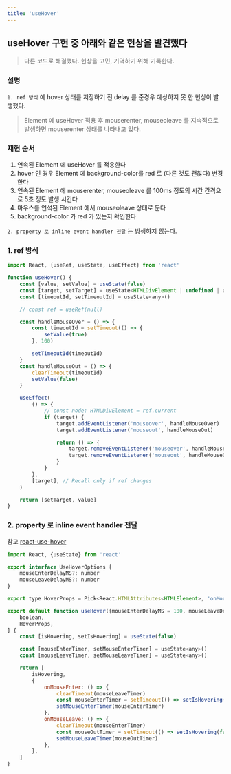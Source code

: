 ```yaml
---
title: 'useHover'
---
```


## useHover 구현 중 아래와 같은 현상을 발견했다

> 다른 코드로 해결했다. 현상을 고민, 기역하기 위해 기록한다.

### 설명

`1. ref 방식` 에 hover 상태를 저장하기 전 delay 를 준경우 예상하지 못 한 현상이 발생했다.

> Element 에 useHover 적용 후 mouserenter, mouseoleave 를 지속적으로 발생하면 mouserenter 상태를 나타내고 있다.

### 재현 순서

1. 연속된 Element 에 useHover 를 적용한다
2. hover 인 경우 Element 에 background-color를 red 로 (다른 것도 괜찮다) 변경한다
3. 연속된 Element 에 mouserenter, mouseoleave 를 100ms 정도의 시간 간격으로 5초 정도 발생 시킨다
4. 마우스를 연석된 Element 에서 mouseoleave 상태로 둔다
5. background-color 가 red 가 있는지 확인한다

`2. property 로 inline event handler 전달` 는 방생하지 않는다.

### 1. ref 방식

```jsx
import React, {useRef, useState, useEffect} from 'react'

function useHover() {
    const [value, setValue] = useState(false)
    const [target, setTarget] = useState<HTMLDivElement | undefined | any>(undefined)
    const [timeoutId, setTimeoutId] = useState<any>()

    // const ref = useRef(null)

    const handleMouseOver = () => {
        const timeoutId = setTimeout(() => {
            setValue(true)
        }, 100)

        setTimeoutId(timeoutId)
    }
    const handleMouseOut = () => {
        clearTimeout(timeoutId)
        setValue(false)
    }

    useEffect(
        () => {
            // const node: HTMLDivElement = ref.current
            if (target) {
                target.addEventListener('mouseover', handleMouseOver)
                target.addEventListener('mouseout', handleMouseOut)

                return () => {
                    target.removeEventListener('mouseover', handleMouseOver)
                    target.removeEventListener('mouseout', handleMouseOut)
                }
            }
        },
        [target], // Recall only if ref changes
    )

    return [setTarget, value]
}
```

### 2. property 로 inline event handler 전달

참고 [react-use-hover](https://github.com/andrewbranch/react-use-hover)

```jsx
import React, {useState} from 'react'

export interface UseHoverOptions {
    mouseEnterDelayMS?: number
    mouseLeaveDelayMS?: number
}

export type HoverProps = Pick<React.HTMLAttributes<HTMLElement>, 'onMouseEnter' | 'onMouseLeave'>

export default function useHover({mouseEnterDelayMS = 100, mouseLeaveDelayMS = 0}: UseHoverOptions = {}): [
    boolean,
    HoverProps,
] {
    const [isHovering, setIsHovering] = useState(false)

    const [mouseEnterTimer, setMouseEnterTimer] = useState<any>()
    const [mouseLeaveTimer, setMouseLeaveTimer] = useState<any>()

    return [
        isHovering,
        {
            onMouseEnter: () => {
                clearTimeout(mouseLeaveTimer)
                const mouseEnterTimer = setTimeout(() => setIsHovering(true), mouseEnterDelayMS)
                setMouseEnterTimer(mouseEnterTimer)
            },
            onMouseLeave: () => {
                clearTimeout(mouseEnterTimer)
                const mouseOutTimer = setTimeout(() => setIsHovering(false), mouseLeaveDelayMS)
                setMouseLeaveTimer(mouseOutTimer)
            },
        },
    ]
}
```

